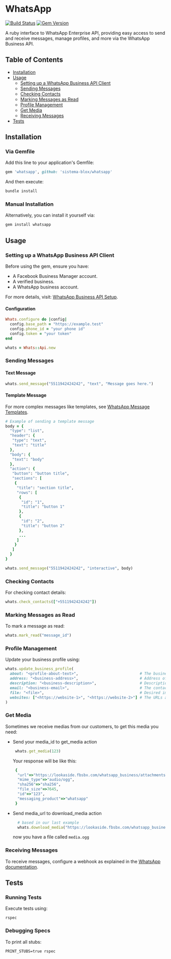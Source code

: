 
# WhatsApp
[![Build Status](https://travis-ci.org/getninjas/whatsapp.svg?branch=master)](https://travis-ci.org/getninjas/whatsapp)
[![Gem Version](https://badge.fury.io/rb/whatsapp.svg)](https://badge.fury.io/rb/whatsapp)

A ruby interface to WhatsApp Enterprise API, providing easy access to send and receive messages, manage profiles, and more via the WhatsApp Business API.

## Table of Contents
- [Installation](#installation)
- [Usage](#usage)
  - [Setting up a WhatsApp Business API Client](#setting-up-a-whatsapp-business-api-client)
  - [Sending Messages](#sending-messages)
  - [Checking Contacts](#checking-contacts)
  - [Marking Messages as Read](#marking-messages-as-read)
  - [Profile Management](#profile-management)
  - [Get Media](#get-media)
  - [Receiving Messages](#receiving-messages)
- [Tests](#tests)

## Installation

### Via Gemfile

Add this line to your application's Gemfile:

```ruby
gem 'whatsapp', github: 'sistema-blox/whatsapp'
```

And then execute:

```bash
bundle install
```

### Manual Installation

Alternatively, you can install it yourself via:

```bash
gem install whatsapp
```

## Usage

### Setting up a WhatsApp Business API Client

Before using the gem, ensure you have:
- A Facebook Business Manager account.
- A verified business.
- A WhatsApp business account.

For more details, visit: [WhatsApp Business API Setup](https://developers.facebook.com/docs/whatsapp/cloud-api/get-started).

#### Configuration

```ruby
Whats.configure do |config|
  config.base_path = "https://example.test"
  config.phone_id = "your phone id"
  config.token = "your token"
end

whats = Whats::Api.new
```

### Sending Messages

#### Text Message

```ruby
whats.send_message("5511942424242", "text", "Message goes here.")
```

#### Template Message

For more complex messages like templates, see [WhatsApp Message Templates](https://developers.facebook.com/docs/messenger-platform/send-messages/templates).

```ruby
# Example of sending a template message
body = {
  "type": "list",
  "header": {
   "type": "text",
   "text": "title"
  },
  "body": {
   "text": "body"
  },
  "action": {
   "button": "button title",
   "sections": [
    {
     "title": "section title",
     "rows": [
      {
       "id": "1",
       "title": "button 1"
      },
      {
       "id": "2",
       "title": "button 2"
      },
      ...
     ]
    }
   ]
  }
}

whats.send_message("5511942424242", "interactive", body)
```

### Checking Contacts

For checking contact details:

```ruby
whats.check_contacts(["+5511942424242"])
```

### Marking Messages as Read

To mark a message as read:

```ruby
whats.mark_read("message_id")
```

### Profile Management

Update your business profile using:

```ruby
whats.update_business_profile(
  about: "<profile-about-text>",                           # The business's **About** text. This text appears in the business's profile, beneath its profile image, phone number, and contact buttons.
  address: "<business-address>",                           # Address of the business. Character limit 256.
  description: "<business-description>",                   # Description of the business. Character limit 512.
  email: "<business-email>",                               # The contact email address (in valid email format) of the business. Character limit 128.
  file: "<file>",                                          # Desired image for profile picture, it must be 1024x1024.
  websites: ["<https://website-1>", "<https://website-2>"] # The URLs associated with the business. For instance, a website, Facebook Page, or Instagram. You must include the http:// or https:// portion of the URL. There is a maximum of 2 websites with a maximum of 256 characters each.
)
```

### Get Media
Sometimes we receive medias from our customers, to get this media you need:

- Send your media_id to get_media action
  ```ruby
   whats.get_media(123)
  ```
  Your response will be like this:
  ```ruby
   {
    "url"=>"https://lookaside.fbsbx.com/whatsapp_business/attachments/?mid=123&ext=123&hash=123-456",
    "mime_type"=>"audio/ogg",           
    "sha256"=>"sha256",
    "file_size"=>7645,                  
    "id"=>"123",           
    "messaging_product"=>"whatsapp"
   }
  ```
- Send media_url to download_media action
  ```ruby
    # based in our last example
    whats.download_media("https://lookaside.fbsbx.com/whatsapp_business/attachments/?mid=123&ext=123&hash=123-456")
  ```
  now you have a file called `media.ogg`

### Receiving Messages

To receive messages, configure a webhook as explained in the [WhatsApp documentation](https://developers.facebook.com/docs/whatsapp/sample-app-endpoints#cloud-api-sample-app-endpoint).

## Tests

### Running Tests

Execute tests using:

```shell
rspec
```

### Debugging Specs

To print all stubs:

```shell
PRINT_STUBS=true rspec
```
